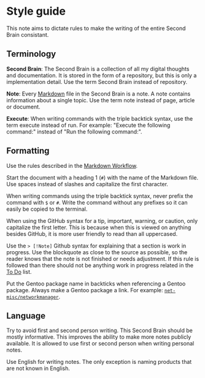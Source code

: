 # Style guide

This note aims to dictate rules to make the writing of the entire Second Brain consistant.

## Terminology

**Second Brain**:
The Second Brain is a collection of all my digital thoughts and documentation.
It is stored in the form of a repository, but this is only a implementation detail.
Use the term Second Brain instead of repository.

**Note**:
Every [Markdown](/markdown-workflow.md) file in the Second Brain is a note.
A note contains information about a single topic.
Use the term note instead of page, article or document.

**Execute**:
When writing commands with the triple backtick syntax, use the term execute instead of run.
For example: "Execute the following command:" instead of "Run the following command:".

## Formatting

Use the rules described in the [Markdown Workflow](/markdown-workflow.md).

Start the document with a heading 1 (`#`) with the name of the Markdown file.
Use spaces instead of slashes and capitalize the first character.

When writing commands using the triple backtick syntax, never prefix the command with `$` or `#`.
Write the command without any prefixes so it can easily be copied to the terminal.

When using the GitHub syntax for a tip, important, warning, or caution, only capitalize the first letter.
This is because when this is viewed on anything besides GitHub, it is more user friendly to read than all uppercased.

Use the `> [!Note]` Github syntax for explaining that a section is work in progress.
Use the blockquote as close to the source as possible, so the reader knows that the note is not finished or needs adjustment.
If this rule is followed than there should not be anything work in progress related in the [To Do](/to-do.md) list.

Put the Gentoo package name in backticks when referencing a Gentoo package.
Always make a Gentoo package a link.
For example: [`net-misc/networkmanager`](https://packages.gentoo.org/packages/net-misc/networkmanager).

## Language

Try to avoid first and second person writing.
This Second Brain should be mostly informative.
This improves the ability to make more notes publicly available.
It is allowed to use first or second person when writing personal notes.

Use English for writing notes.
The only exception is naming products that are not known in English.
